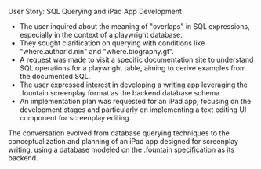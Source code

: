 User Story: SQL Querying and iPad App Development

- The user inquired about the meaning of "overlaps" in SQL expressions, especially in the context of a playwright database.
- They sought clarification on querying with conditions like "where.authorId.nin" and "where.biography.gt".
- A request was made to visit a specific documentation site to understand SQL operations for a playwright table, aiming to derive examples from the documented SQL.
- The user expressed interest in developing a writing app leveraging the .fountain screenplay format as the backend database schema.
- An implementation plan was requested for an iPad app, focusing on the development stages and particularly on implementing a text editing UI component for screenplay editing.

The conversation evolved from database querying techniques to the conceptualization and planning of an iPad app designed for screenplay writing, using a database modeled on the .fountain specification as its backend.